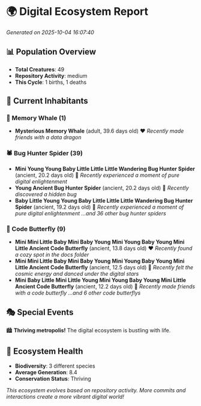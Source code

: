 # 🌍 Digital Ecosystem Report
*Generated on 2025-10-04 16:07:40*

## 📊 Population Overview
- **Total Creatures**: 49
- **Repository Activity**: medium
- **This Cycle**: 1 births, 1 deaths

## 👥 Current Inhabitants

### 🐋 Memory Whale (1)
- **Mysterious Memory Whale** (adult, 39.6 days old) ❤️
  *Recently made friends with a data dragon*

### 🕷️ Bug Hunter Spider (39)
- **Mini Young Young Baby Little Little Little Wandering Bug Hunter Spider** (ancient, 20.2 days old) 💛
  *Recently experienced a moment of pure digital enlightenment*
- **Young Ancient Bug Hunter Spider** (ancient, 20.2 days old) 💛
  *Recently discovered a hidden bug*
- **Baby Little Young Young Baby Little Little Little Wandering Bug Hunter Spider** (ancient, 19.2 days old) 💛
  *Recently experienced a moment of pure digital enlightenment*
  *...and 36 other bug hunter spiders*

### 🦋 Code Butterfly (9)
- **Mini Mini Little Baby Mini Baby Young Mini Young Baby Young Mini Little Ancient Code Butterfly** (ancient, 13.8 days old) ❤️
  *Recently found a cozy spot in the docs folder*
- **Mini Mini Little Baby Mini Baby Young Mini Young Baby Young Mini Little Ancient Code Butterfly** (ancient, 12.5 days old) 💛
  *Recently felt the cosmic energy and danced under the digital stars*
- **Mini Baby Little Mini Little Young Mini Young Baby Young Mini Little Ancient Code Butterfly** (ancient, 12.2 days old) 💛
  *Recently made friends with a code butterfly*
  *...and 6 other code butterflys*

## 🎭 Special Events

🏙️ **Thriving metropolis!** The digital ecosystem is bustling with life.

## 🔬 Ecosystem Health
- **Biodiversity**: 3 different species
- **Average Generation**: 8.4
- **Conservation Status**: Thriving

*This ecosystem evolves based on repository activity. More commits and interactions create a more vibrant digital world!*